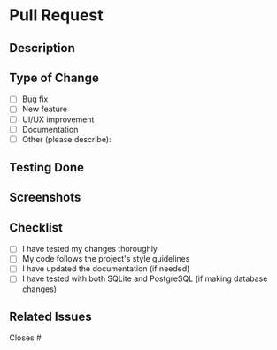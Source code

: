 # Pull Request

## Description
<!-- Describe your changes in detail -->

## Type of Change
- [ ] Bug fix
- [ ] New feature
- [ ] UI/UX improvement
- [ ] Documentation
- [ ] Other (please describe):

## Testing Done
<!-- Describe how you tested your changes -->

## Screenshots
<!-- If applicable, add screenshots to demonstrate your changes -->

## Checklist
- [ ] I have tested my changes thoroughly
- [ ] My code follows the project's style guidelines
- [ ] I have updated the documentation (if needed)
- [ ] I have tested with both SQLite and PostgreSQL (if making database changes)

## Related Issues
<!-- Link any related issues using #issue-number -->
Closes # 